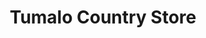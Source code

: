 ---
title: "Tumalo Country Store"
url: /bend/tumalo-country-store-cook-avenue/
shop: convenience
---